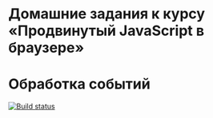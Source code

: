 # Домашние задания к курсу «Продвинутый JavaScript в браузере»
# Обработка событий 

[![Build status](https://ci.appveyor.com/api/projects/status/ceelpf2pbj86avjm?svg=true)](https://ci.appveyor.com/project/TakanawaYuku/ahj-event-w331k)